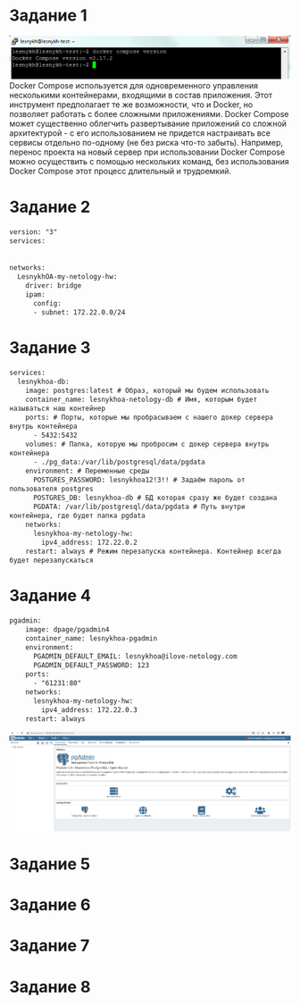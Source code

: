 # Задание 1
![](https://github.com/OlgaLesnykh/screenshots/blob/main/SVIRT_041.png)    
Docker Compose используется для одновременного управления несколькими контейнерами, входящими в состав приложения. 
Этот инструмент предполагает те же возможности, что и Docker, но позволяет работать с более сложными приложениями. Docker Compose может существенно облегчить развертывание 
приложений со сложной архитектурой - с его использованием не придется настраивать все сервисы отдельно по-одному (не без риска что-то забыть). Например, перенос проекта 
на новый сервер при использовании Docker Compose можно осуществить с помощью нескольких команд, без использования Docker Compose этот процесс длительный и трудоемкий.
# Задание 2
```
version: "3"
services:


networks:
  LesnykhOA-my-netology-hw:
    driver: bridge
    ipam:
      config:
      - subnet: 172.22.0.0/24
```
# Задание 3
```
services:
  lesnykhoa-db:
    image: postgres:latest # Образ, который мы будем использовать
    container_name: lesnykhoa-netology-db # Имя, которым будет называться наш контейнер
    ports: # Порты, которые мы пробрасываем с нашего докер сервера внутрь контейнера
      - 5432:5432
    volumes: # Папка, которую мы пробросим с докер сервера внутрь контейнера
      - ./pg_data:/var/lib/postgresql/data/pgdata
    environment: # Переменные среды
      POSTGRES_PASSWORD: lesnykhoa12!3!! # Задаём пароль от пользователя postgres
      POSTGRES_DB: lesnykhoa-db # БД которая сразу же будет создана
      PGDATA: /var/lib/postgresql/data/pgdata # Путь внутри контейнера, где будет папка pgdata
    networks:
      lesnykhoa-my-netology-hw:
        ipv4_address: 172.22.0.2
    restart: always # Режим перезапуска контейнера. Контейнер всегда будет перезапускаться
  ```    
# Задание 4
```
pgadmin:
    image: dpage/pgadmin4
    container_name: lesnykhoa-pgadmin
    environment:
      PGADMIN_DEFAULT_EMAIL: lesnykhoa@ilove-netology.com
      PGADMIN_DEFAULT_PASSWORD: 123
    ports:
      - "61231:80"
    networks:
      lesnykhoa-my-netology-hw:
        ipv4_address: 172.22.0.3
    restart: always
```    
![](https://github.com/OlgaLesnykh/screenshots/blob/main/SVIRT_042.png)    
# Задание 5
# Задание 6
# Задание 7
# Задание 8
